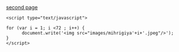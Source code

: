 <html>
<head>
	<title></title>

</head>
<body>
	<a href="second">second page</a>

	<script type="text/javascript">

	for (var i = 1; i <72 ; i++) {
	      document.write('<img src="images/mihrigiya'+i+'.jpeg"/>');
	}
	</script>
	

</body>
</html>
